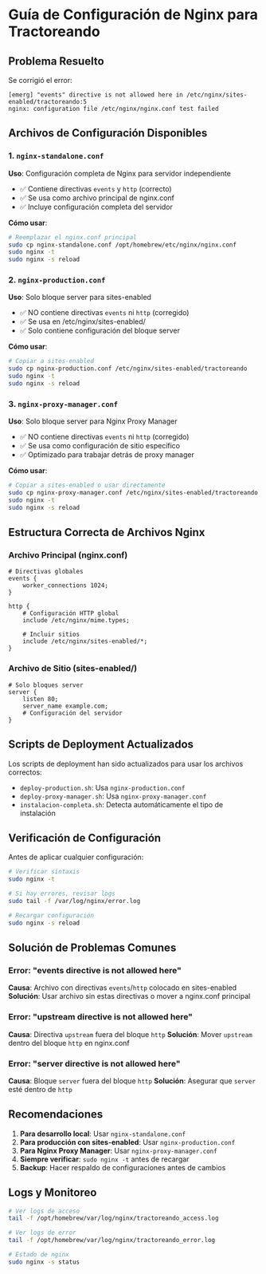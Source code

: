 # Guía de Configuración de Nginx para Tractoreando

## Problema Resuelto

Se corrigió el error:
```
[emerg] "events" directive is not allowed here in /etc/nginx/sites-enabled/tractoreando:5
nginx: configuration file /etc/nginx/nginx.conf test failed
```

## Archivos de Configuración Disponibles

### 1. `nginx-standalone.conf`
**Uso**: Configuración completa de Nginx para servidor independiente
- ✅ Contiene directivas `events` y `http` (correcto)
- ✅ Se usa como archivo principal de nginx.conf
- ✅ Incluye configuración completa del servidor

**Cómo usar**:
```bash
# Reemplazar el nginx.conf principal
sudo cp nginx-standalone.conf /opt/homebrew/etc/nginx/nginx.conf
sudo nginx -t
sudo nginx -s reload
```

### 2. `nginx-production.conf`
**Uso**: Solo bloque server para sites-enabled
- ✅ NO contiene directivas `events` ni `http` (corregido)
- ✅ Se usa en /etc/nginx/sites-enabled/
- ✅ Solo contiene configuración del bloque server

**Cómo usar**:
```bash
# Copiar a sites-enabled
sudo cp nginx-production.conf /etc/nginx/sites-enabled/tractoreando
sudo nginx -t
sudo nginx -s reload
```

### 3. `nginx-proxy-manager.conf`
**Uso**: Solo bloque server para Nginx Proxy Manager
- ✅ NO contiene directivas `events` ni `http` (corregido)
- ✅ Se usa como configuración de sitio específico
- ✅ Optimizado para trabajar detrás de proxy manager

**Cómo usar**:
```bash
# Copiar a sites-enabled o usar directamente
sudo cp nginx-proxy-manager.conf /etc/nginx/sites-enabled/tractoreando
sudo nginx -t
sudo nginx -s reload
```

## Estructura Correcta de Archivos Nginx

### Archivo Principal (nginx.conf)
```nginx
# Directivas globales
events {
    worker_connections 1024;
}

http {
    # Configuración HTTP global
    include /etc/nginx/mime.types;
    
    # Incluir sitios
    include /etc/nginx/sites-enabled/*;
}
```

### Archivo de Sitio (sites-enabled/)
```nginx
# Solo bloques server
server {
    listen 80;
    server_name example.com;
    # Configuración del servidor
}
```

## Scripts de Deployment Actualizados

Los scripts de deployment han sido actualizados para usar los archivos correctos:

- `deploy-production.sh`: Usa `nginx-production.conf`
- `deploy-proxy-manager.sh`: Usa `nginx-proxy-manager.conf`
- `instalacion-completa.sh`: Detecta automáticamente el tipo de instalación

## Verificación de Configuración

Antes de aplicar cualquier configuración:

```bash
# Verificar sintaxis
sudo nginx -t

# Si hay errores, revisar logs
sudo tail -f /var/log/nginx/error.log

# Recargar configuración
sudo nginx -s reload
```

## Solución de Problemas Comunes

### Error: "events directive is not allowed here"
**Causa**: Archivo con directivas `events`/`http` colocado en sites-enabled
**Solución**: Usar archivo sin estas directivas o mover a nginx.conf principal

### Error: "upstream directive is not allowed here"
**Causa**: Directiva `upstream` fuera del bloque `http`
**Solución**: Mover `upstream` dentro del bloque `http` en nginx.conf

### Error: "server directive is not allowed here"
**Causa**: Bloque `server` fuera del bloque `http`
**Solución**: Asegurar que `server` esté dentro de `http`

## Recomendaciones

1. **Para desarrollo local**: Usar `nginx-standalone.conf`
2. **Para producción con sites-enabled**: Usar `nginx-production.conf`
3. **Para Nginx Proxy Manager**: Usar `nginx-proxy-manager.conf`
4. **Siempre verificar**: `sudo nginx -t` antes de recargar
5. **Backup**: Hacer respaldo de configuraciones antes de cambios

## Logs y Monitoreo

```bash
# Ver logs de acceso
tail -f /opt/homebrew/var/log/nginx/tractoreando_access.log

# Ver logs de error
tail -f /opt/homebrew/var/log/nginx/tractoreando_error.log

# Estado de nginx
sudo nginx -s status
```